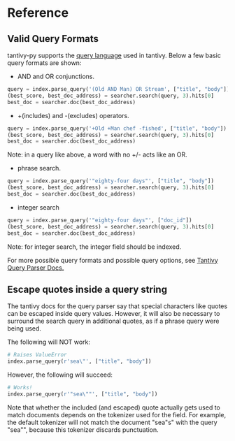 # Reference

## Valid Query Formats

tantivy-py supports the [query language](https://docs.rs/tantivy/latest/tantivy/query/struct.QueryParser.html#method.parse_query) used in tantivy.
Below a few basic query formats are shown:

 - AND and OR conjunctions.
```python
query = index.parse_query('(Old AND Man) OR Stream', ["title", "body"])
(best_score, best_doc_address) = searcher.search(query, 3).hits[0]
best_doc = searcher.doc(best_doc_address)
```

 - +(includes) and -(excludes) operators.
```python
query = index.parse_query('+Old +Man chef -fished', ["title", "body"])
(best_score, best_doc_address) = searcher.search(query, 3).hits[0]
best_doc = searcher.doc(best_doc_address)
```
Note: in a query like above, a word with no +/- acts like an OR.

 - phrase search.
```python
query = index.parse_query('"eighty-four days"', ["title", "body"])
(best_score, best_doc_address) = searcher.search(query, 3).hits[0]
best_doc = searcher.doc(best_doc_address)
```

- integer search
```python
query = index.parse_query('"eighty-four days"', ["doc_id"])
(best_score, best_doc_address) = searcher.search(query, 3).hits[0]
best_doc = searcher.doc(best_doc_address)
```
Note: for integer search, the integer field should be indexed.

For more possible query formats and possible query options, see [Tantivy Query Parser Docs.](https://docs.rs/tantivy/latest/tantivy/query/struct.QueryParser.html)

## Escape quotes inside a query string

The tantivy docs for the query parser say that special characters like quotes can be 
escaped inside query values. However, it will also be necessary to surround
the search query in additional quotes, as if a phrase query were being used.

The following will NOT work:

```python
# Raises ValueError
index.parse_query(r'sea\"', ["title", "body"])
```

However, the following will succeed:

```python
# Works!
index.parse_query(r'"sea\""', ["title", "body"])
```

Note that whether the included (and escaped) quote actually gets used
to match documents depends on the tokenizer used for the field. For example,
the default tokenizer will not match the document "sea\"s" with the query
"sea\"", because this tokenizer discards punctuation. 
